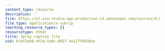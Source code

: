 ```yaml
---
content_type: resource
description: ''
file: https://ol-ocw-studio-app-production.s3.amazonaws.com/courses/9-00sc-introduction-to-psychology-fall-2011/6cbf1eb89f2a5a9c80274a127f6930ae_v4ur5mna060.vtt
file_type: application/x-subrip
learning_resource_types: []
resourcetype: Other
title: 3play caption file
uid: 6cbf1eb8-9f2a-5a9c-8027-4a127f6930ae
---
```

